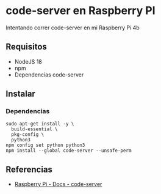 # code-server en Raspberry PI

Intentando correr code-server en mi Raspberry Pi 4b

## Requisitos

* NodeJS 18
* npm
* Dependencias code-server

## Instalar

### Dependencias
```
sudo apt-get install -y \
  build-essential \
  pkg-config \
  python3
npm config set python python3
npm install --global code-server --unsafe-perm
```

## Referencias

- [Raspberry Pi - Docs - code-server](https://coder.com/docs/code-server/latest/install#raspberry-pi)
